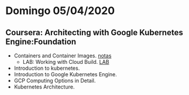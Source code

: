 # Domingo 05/04/2020



## Coursera: Architecting with Google Kubernetes Engine:Foundation

- Containers and Container Images. [notas](./notas/Architecting_with_Google_Kubernetes.md)
    - LAB: Working with Cloud Build. [LAB](./notas/Arc_Google_Kubernetes/LAB_Working_with_Cloud_Build.md)    
- Introduction to kubernetes.
- Introduction to Google Kubernetes Engine.
- GCP Computing Options in Detail.
- Kubernetes Architecture.



